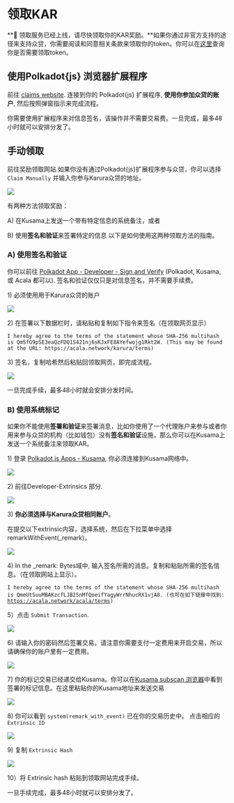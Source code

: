 # 领取KAR

**🔔 领取服务已经上线，请尽快领取你的KAR奖励。**如果你通过非官方支持的途径来支持众贷，你需要阅读和同意相关条款来领取你的token。你可以在[这里](https://distribution.acala.network)查询你是否需要领取token。

## 使用Polkadot{js} 浏览器扩展程序

前往 [claims website](https://distribution.acala.network/claim/acala). 连接到你的 Polkadot{js} 扩展程序, **使用你参加众贷的账户**, 然后按照弹窗指示来完成流程。

你需要使用扩展程序来对信息签名，该操作并不需要交易费。一旦完成，最多48小时就可以安排分发了。

## 手动领取

前往奖励领取网站.如果你没有通过Polkadot{js}扩展程序参与众贷，你可以选择  `Claim Manually` 并输入你参与Karura众贷的地址。

![](<../../.gitbook/assets/image (1).png>)

有两种方法领取奖励：

A) 在Kusama上发送一个带有特定信息的系统备注，或者

B) 使用**签名和验证**来签署特定的信息 以下是如何使用这两种领取方法的指南。

### A) 使用签名和验证

你可以前往 [Polkadot App - Developer - Sign and Verify](https://polkadot.js.org/apps/#/signing) (Polkadot, Kusama, 或 Acala 都可以). 签名和验证仅仅只是对信息签名，并不需要手续费。

1\) 必须使用用于Karura众贷的账户

![](../../.gitbook/assets/image.png)

2\) 在签署以下数据栏时，请粘贴和复制如下指令来签名（在领取网页显示）

```
I hereby agree to the terms of the statement whose SHA-256 multihash is QmSfG9pSE3eaQzFDQ1S421nj6sKJxFE8AYefwojg1Rkt2W. (This may be found at the URL: https://acala.network/karura/terms)
```

3\) 签名，复制哈希然后粘贴回领取网页，即完成流程。

![](<../../.gitbook/assets/1 (74).png>)

一旦完成手续，最多48小时就会安排分发时间。

### B) 使用系统标记

如果你不能使用**签署和验证**来签署消息，比如你使用了一个代理账户来参与或者你用来参与众贷的机构（比如钱包）没有**签名和验证**设施，那么你可以在Kusama上发送一个系统备注来领取KAR。

1\) 登录 [Polkadot.js Apps - Kusama](https://polkadot.js.org/apps/#/explorer), 你必须连接到Kusama网络中。

![](<../../.gitbook/assets/1 (60).png>)

2\) 前往Developer-Extrinsics 部分.

![](<../../.gitbook/assets/1 (30).png>)

3\) **你必须选择与Karura众贷相同账户**。

在提交以下extrinsic内容，选择系统，然后在下拉菜单中选择 remarkWithEvent(\_remark)。

![](<../../.gitbook/assets/1 (83).png>)

4\) In the \_remark: Bytes域中, 输入签名所需的消息。复制和粘贴所需的签名信息。（在领取网站上显示）。

`I hereby agree to the terms of the statement whose SHA-256 multihash is QmeUtSuuMBAKzcfLJB2SnMfQoeifYagyWrrNhucRX1vjA8. (也可在如下链接中找到:` [`https://acala.network/acala/terms`](https://acala.network/acala/terms)`)`

5）点击 `Submit Transaction`.&#x20;

![](<../../.gitbook/assets/1 (26).png>)

6\) 请输入你的密码然后签署交易。请注意你需要支付一定费用来开启交易，所以请确保你的账户里有一定费用。

![](<../../.gitbook/assets/1 (81).png>)

7\) 你的标记交易已经递交给Kusama。你可以在[Kusama subscan 浏览器](https://kusama.subscan.io)中看到签署的标记信息。在这里粘贴你的Kusama地址来发送交易

![](<../../.gitbook/assets/1 (75).png>)

8\) 你可以看到 `system(remark_with_event)` 已在你的交易历史中。 点击相应的`Extrinsic ID`

![](<../../.gitbook/assets/1 (70).png>)

9\) 复制 `Extrinsic Hash`

![](<../../.gitbook/assets/1 (77).png>)

10）将 Extrinsic hash 粘贴到领取网站完成手续。

一旦手续完成，最多48小时就可以安排分发了。
